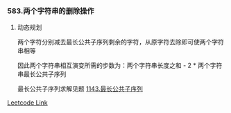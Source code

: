 ### 583.两个字符串的删除操作

1. 动态规划
   
   两个字符分别减去最长公共子序列剩余的字符，从原字符去除即可使两个字符串相等
   
   因此两个字符串相互演变所需的步数为：两个字符串长度之和 - 2 * 两个字符串最长公共子序列

   最长公共子序列求解见题 [1143.最长公共子序列](https://leetcode-cn.com/problems/longest-common-subsequence)

[Leetcode Link](https://leetcode-cn.com/problems/delete-operation-for-two-strings/)